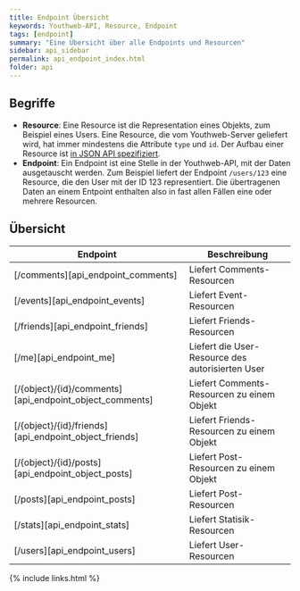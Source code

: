 ```yaml
---
title: Endpoint Übersicht
keywords: Youthweb-API, Resource, Endpoint
tags: [endpoint]
summary: "Eine Übersicht über alle Endpoints und Resourcen"
sidebar: api_sidebar
permalink: api_endpoint_index.html
folder: api
---
```


## Begriffe

- **Resource**: Eine Resource ist die Representation eines Objekts, zum Beispiel eines Users. Eine Resource, die vom Youthweb-Server geliefert wird, hat immer mindestens die Attribute `type` und `id`. Der Aufbau einer Resource ist [in JSON API spezifiziert](http://jsonapi.org/format/#document-resource-objects).
- **Endpoint**: Ein Endpoint ist eine Stelle in der Youthweb-API, mit der Daten ausgetauscht werden. Zum Beispiel liefert der Endpoint `/users/123` eine Resource, die den User mit der ID 123 representiert. Die übertragenen Daten an einem Entpoint enthalten also in fast allen Fällen eine oder mehrere Resourcen.

## Übersicht

| Endpoint                                                | Beschreibung                                                     |
|---------------------------------------------------------|------------------------------------------------------------------|
| [/comments][api_endpoint_comments]                      | Liefert Comments-Resourcen                                       |
| [/events][api_endpoint_events]                          | Liefert Event-Resourcen                                          |
| [/friends][api_endpoint_friends]                        | Liefert Friends-Resourcen                                        |
| [/me][api_endpoint_me]                                  | Liefert die User-Resource des autorisierten User                 |
| [/{object}/{id}/comments][api_endpoint_object_comments] | Liefert Comments-Resourcen zu einem Objekt                       |
| [/{object}/{id}/friends][api_endpoint_object_friends]   | Liefert Friends-Resourcen zu einem Objekt                        |
| [/{object}/{id}/posts][api_endpoint_object_posts]       | Liefert Post-Resourcen zu einem Objekt                           |
| [/posts][api_endpoint_posts]                            | Liefert Post-Resourcen                                           |
| [/stats][api_endpoint_stats]                            | Liefert Statisik-Resourcen                                       |
| [/users][api_endpoint_users]                            | Liefert User-Resourcen                                           |

{% include links.html %}

